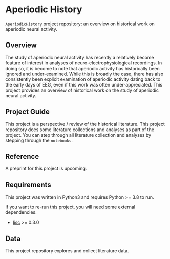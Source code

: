 # Aperiodic History

`AperiodicHistory` project repository: an overview on historical work on aperiodic neural activity.

## Overview

The study of aperiodic neural activity has recently a relatively become feature of interest in analyses of neuro-electrophysiological recordings. In doing so, it is become to note that aperiodic activity has historically been ignored and under-examined. While this is broadly the case, there has also consistently been explicit examination of aperiodic activity dating back to the early days of EEG, even if this work was often under-appreciated. This project provides an overview of historical work on the study of aperiodic neural activity.

## Project Guide

This project is a perspective / review of the historical literature. This project repository does some literature collections and analyses as part of the project. You can step through all literature collection and analyses by stepping through the `notebooks`.

## Reference

A preprint for this project is upcoming.

## Requirements

This project was written in Python3 and requires Python >= 3.8 to run.

If you want to re-run this project, you will need some external dependencies.

- [lisc](https://github.com/lisc-tools/lisc) >= 0.3.0

## Data

This project repository explores and collect literature data.
